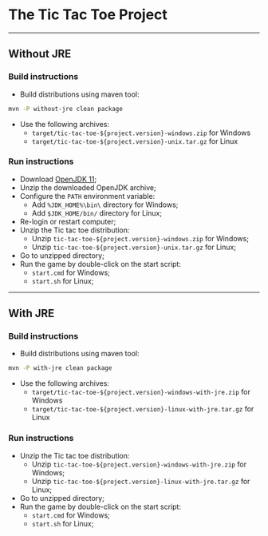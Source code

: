 # The Tic Tac Toe Project

-----------------------------------------------------------------------------------

## Without JRE

### Build instructions

- Build distributions using maven tool:

```bash
mvn -P without-jre clean package
```

- Use the following archives:
  - `target/tic-tac-toe-${project.version}-windows.zip` for Windows
  - `target/tic-tac-toe-${project.version}-unix.tar.gz` for Linux

### Run instructions

- Download [OpenJDK 11](https://jdk.java.net/11/);
- Unzip the downloaded OpenJDK archive;
- Configure the `PATH` environment variable:
    - Add `%JDK_HOME%\bin\` directory for Windows;
    - Add `$JDK_HOME/bin/` directory for Linux;
- Re-login or restart computer;
- Unzip the Tic tac toe distribution:
  - Unzip `tic-tac-toe-${project.version}-windows.zip` for Windows;
  - Unzip `tic-tac-toe-${project.version}-unix.tar.gz` for Linux;
- Go to unzipped directory;
- Run the game by double-click on the start script:
  - `start.cmd` for Windows;
  - `start.sh` for Linux;

-----------------------------------------------------------------------------------

## With JRE

### Build instructions

- Build distributions using maven tool:

```bash
mvn -P with-jre clean package
```

- Use the following archives:
    - `target/tic-tac-toe-${project.version}-windows-with-jre.zip` for Windows
    - `target/tic-tac-toe-${project.version}-linux-with-jre.tar.gz` for Linux

### Run instructions

- Unzip the Tic tac toe distribution:
    - Unzip `tic-tac-toe-${project.version}-windows-with-jre.zip` for Windows;
    - Unzip `tic-tac-toe-${project.version}-linux-with-jre.tar.gz` for Linux;
- Go to unzipped directory;
- Run the game by double-click on the start script:
  - `start.cmd` for Windows;
  - `start.sh` for Linux;
